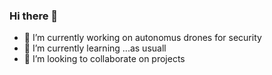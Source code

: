### Hi there 👋

<!--
**okoloko/okoloko** is a ✨ _special_ ✨ repository because its `README.md` (this file) appears on your GitHub profile.

Here are some ideas to get you started:

- 🔭 I’m currently working on autonomus drones for security
- 🌱 I’m currently learning ...as usuall
- 👯 I’m looking to collaborate on projects
- 🤔 I’m looking for help with ...
- 💬 Ask me about ...
- 📫 How to reach me: ...
- 😄 Pronouns: ...
- ⚡ Fun fact: ...
-->
- 🔭 I’m currently working on autonomus drones for security
- 🌱 I’m currently learning ...as usuall
- 👯 I’m looking to collaborate on projects
